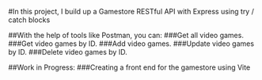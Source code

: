 #In this project, I build up a Gamestore RESTful API with Express using try / catch blocks

##With the help of tools like Postman, you can: 
###Get all video games.
###Get video games by ID.
###Add video games.
###Update video games by ID.
###Delete video games by ID.

##Work in Progress: 
###Creating a front end for the gamestore using Vite
